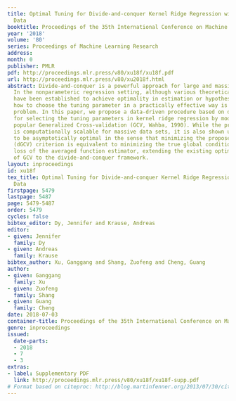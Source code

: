 ```yaml
---
title: Optimal Tuning for Divide-and-conquer Kernel Ridge Regression with Massive
  Data
booktitle: Proceedings of the 35th International Conference on Machine Learning
year: '2018'
volume: '80'
series: Proceedings of Machine Learning Research
address: 
month: 0
publisher: PMLR
pdf: http://proceedings.mlr.press/v80/xu18f/xu18f.pdf
url: http://proceedings.mlr.press/v80/xu2018f.html
abstract: Divide-and-conquer is a powerful approach for large and massive data analysis.
  In the nonparameteric regression setting, although various theoretical frameworks
  have been established to achieve optimality in estimation or hypothesis testing,
  how to choose the tuning parameter in a practically effective way is still an open
  problem. In this paper, we propose a data-driven procedure based on divide-and-conquer
  for selecting the tuning parameters in kernel ridge regression by modifying the
  popular Generalized Cross-validation (GCV, Wahba, 1990). While the proposed criterion
  is computationally scalable for massive data sets, it is also shown under mild conditions
  to be asymptotically optimal in the sense that minimizing the proposed distributed-GCV
  (dGCV) criterion is equivalent to minimizing the true global conditional empirical
  loss of the averaged function estimator, extending the existing optimality results
  of GCV to the divide-and-conquer framework.
layout: inproceedings
id: xu18f
tex_title: Optimal Tuning for Divide-and-conquer Kernel Ridge Regression with Massive
  Data
firstpage: 5479
lastpage: 5487
page: 5479-5487
order: 5479
cycles: false
bibtex_editor: Dy, Jennifer and Krause, Andreas
editor:
- given: Jennifer
  family: Dy
- given: Andreas
  family: Krause
bibtex_author: Xu, Ganggang and Shang, Zuofeng and Cheng, Guang
author:
- given: Ganggang
  family: Xu
- given: Zuofeng
  family: Shang
- given: Guang
  family: Cheng
date: 2018-07-03
container-title: Proceedings of the 35th International Conference on Machine Learning
genre: inproceedings
issued:
  date-parts:
  - 2018
  - 7
  - 3
extras:
- label: Supplementary PDF
  link: http://proceedings.mlr.press/v80/xu18f/xu18f-supp.pdf
# Format based on citeproc: http://blog.martinfenner.org/2013/07/30/citeproc-yaml-for-bibliographies/
---
```

